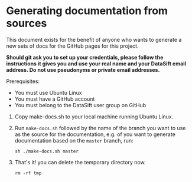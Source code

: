 # Generating documentation from sources

This document exists for the benefit of anyone who wants to generate a new
sets of docs for the GitHub pages for this project.

**Should git ask you to set up your credentials, please follow the instructions it gives you and use your real name and your DataSift email address. Do not use pseudonyms or private email addresses.**

Prerequisites:

* You must use Ubuntu Linux
* You must have a GitHub account
* You must belong to the DataSift user group on GitHub

1. Copy make-docs.sh to your local machine running Ubuntu Linux.

2. Run `make-docs.sh` followed by the name of the branch you want to use as the source for the documentation, e.g. of you want to generate documentation based on the `master` branch, run:

    `sh ./make-docs.sh master`

3. That's it! you can delete the temporary directory now.

    `rm -rf tmp`
